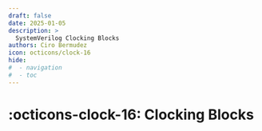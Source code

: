 ```yaml
---
draft: false
date: 2025-01-05
description: >
  SystemVerilog Clocking Blocks
authors: Ciro Bermudez
icon: octicons/clock-16
hide: 
#  - navigation
#  - toc
---
```


# :octicons-clock-16: Clocking Blocks
